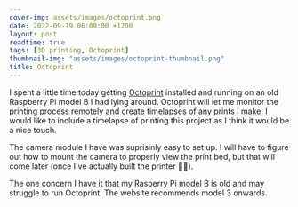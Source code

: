 ```yaml
---
cover-img: assets/images/octoprint.png
date: 2022-09-19 06:00:00 +1200
layout: post
readtime: true
tags: [3D printing, Octoprint]
thumbnail-img: "assets/images/octoprint-thumbnail.png"
title: Octoprint
---
```


I spent a little time today getting [Octoprint][octoprint] installed and running on an old Raspberry Pi model B I had lying around. Octoprint will let me monitor the printing process remotely and create timelapses of any prints I make. I would like to include a timelapse of printing this project as I think it would be a nice touch.

The camera module I have was suprisinly easy to set up. I will have to figure out how to mount the camera to properly view the print bed, but that will come later (once I've actually built the printer 🤦‍♂️).

The one concern I have it that my Rasperry Pi model B is old and may struggle to run Octoprint. The website recommends model 3 onwards.

[octoprint]: https://octoprint.org/
